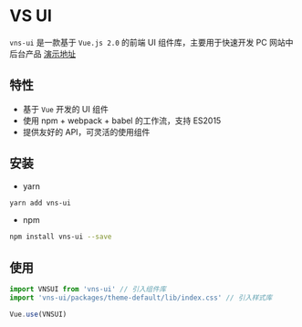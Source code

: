 <p align="center">
  <a href="https://clearself.github.io/vs-ui/dist/index.html">
    <div class="icon"><i style="font-size:60px;color:#00965e;" class="iconfont icon-vuejs"></i></div>
  </a>
</p>

# VS UI

`vns-ui` 是一款基于 `Vue.js 2.0` 的前端 UI 组件库，主要用于快速开发 PC 网站中后台产品
[演示地址](https://clearself.github.io/vs-ui/dist/index.html)

## 特性

- 基于 `Vue` 开发的 UI 组件
- 使用 npm + webpack + babel 的工作流，支持 ES2015
- 提供友好的 API，可灵活的使用组件

## 安装

- yarn

```bash
yarn add vns-ui
```

- npm

```bash
npm install vns-ui --save
```

## 使用

```js
import VNSUI from 'vns-ui' // 引入组件库
import 'vns-ui/packages/theme-default/lib/index.css' // 引入样式库

Vue.use(VNSUI)
```

